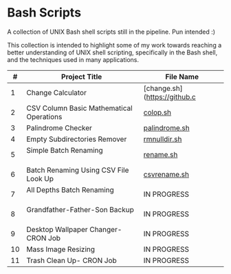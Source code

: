 # Bash Scripts
A collection of UNIX Bash shell scripts still in the pipeline. Pun intended :)

This collection is intended to highlight some of my work towards reaching a better understanding of UNIX shell scripting, specifically in the Bash shell, and the techniques used in many applications.

|#| Project Title                              | File Name                             |
|-| ------------------------------------------ | ------------------------------------- |
|1| Change Calculator   | [change.sh](https://github.c|om/srishtibelwariar/BashScripts/blob/master/change.sh)    |
|2| CSV Column Basic Mathematical Operations   | [colop.sh](https://github.com/srishtibelwariar/BashScripts/blob/master/colop.sh)    |
|3| Palindrome Checker                         | [palindrome.sh](https://github.com/srishtibelwariar/BashScripts/blob/master/palindrome.sh) |
|4| Empty Subdirectories Remover               | [rmnulldir.sh](https://github.com/srishtibelwariar/BashScripts/blob/master/rmnulldir.sh)    |
|5| Simple Batch Renaming                      | [rename.sh](https://github.com/srishtibelwariar/BashScripts/blob/master/rename.sh)     |
|6| Batch Renaming Using CSV File Look Up      | [csvrename.sh](https://github.com/srishtibelwariar/BashScripts/blob/master/csvrename.sh)     |
|7| All Depths Batch Renaming                  | IN PROGRESS    |
|8| Grandfather-Father-Son Backup              | IN PROGRESS    |
|9| Desktop Wallpaper Changer- CRON Job        | IN PROGRESS    |
|10| Mass Image Resizing                       | IN PROGRESS    |
|11| Trash Clean Up- CRON Job        | IN PROGRESS    |
